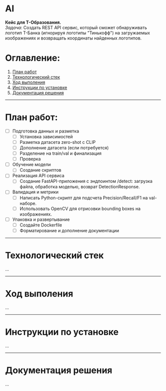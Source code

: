 # AI
**Кейс для Т-Образования.**\
*Задача*: Создать REST API сервис, который сможет обнаруживать логотип Т-Банка (игнорируя логотипы "Тинькофф") на загружаемых изображениях и возвращать координаты найденных логотипов.

# Оглавление:
1. [План работ](#План-работ)
2. [Технологический стек](#технологический-стек)
3. [Ход выполения](#ход-выполения)
4. [Инструкции по установке](#инструкции-по-установке)
5. [Документация решения](#документация-решения)

---

# План работ:
- [ ] Подготовка данных и разметка
  - [ ] Установка зависимостей
  - [ ] Разметка датасета zero-shot с CLIP
  - [ ] Дополнение датасета (если потребуется)
  - [ ] Разделение на train/val и финализация
  - [ ] Проверка

- [ ] Обучение модели
  - [ ] Создание скриптов
     
- [ ] Реализация API сервиса
  - [ ] Создание FastAPI-приложения с эндпоинтом /detect: загрузка файла, обработка моделью, возврат DetectionResponse.
     
- [ ] Валидация и метрики
  - [ ] Написать Python-скрипт для подсчета Precision/Recall/F1 на val-наборе.
  - [ ] Использовать OpenCV для отрисовки bounding boxes на изображениях.
     
- [ ] Упаковка и развертывание
  - [ ] Создайте Dockerfile
  - [ ] Форматирование и дополнение документации

---
# Технологический стек
...

---

# Ход выполения
...

---

# Инструкции по установке
...

---

# Документация решения
...
